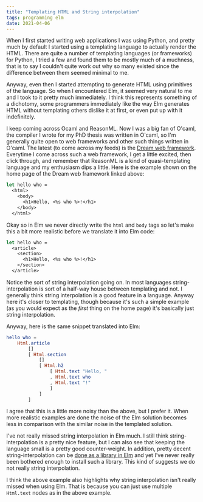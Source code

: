 ```yaml
---
title: "Templating HTML and String interpolation"
tags: programming elm
date: 2021-04-06
---
```


When I first started writing web applications I was using Python, and pretty much by default I started using a templating language to actually render the HTML. There are quite a number of templating languages (or frameworks) for Python, I tried a few and found them to be mostly much of a muchness, that is to say I couldn't quite work out why so many existed since the difference between them seemed minimal to me. 

Anyway, even then I started attempting to generate HTML using primitives of the language. So when I encountered Elm, it seemed very natural to me and I took to it pretty much immediately. I think this represents something of a dichotomy, some programmers immediately like the way Elm generates HTML without templating others dislike it at first, or even put up with it indefinitely.

I keep coming across Ocaml and ReasonML. Now I was a big fan of O'caml, the compiler I wrote for my PhD thesis was written in O'caml, so I'm generally quite open to web frameworks and other such things written in O'caml. The latest (to come across my feeds) is the [Dream web framework](https://aantron.github.io/dream/). Everytime I come across such a web framework, I get a little excited, then click through, and remember that ReasonML is a kind of quasi-templating language and my enthusiasm dips a little. Here is the example shown on the home page of the Dream web framework linked above:

```ocaml
let hello who =
  <html>
    <body>
      <h1>Hello, <%s who %>!</h1>
    </body>
  </html>
```

Okay so in Elm we never directly write the `html` and `body` tags so let's make this a bit more realistic before we translate it into Elm code:


```ocaml
let hello who =
  <article>
    <section>
      <h1>Hello, <%s who %>!</h1>
    </section>
  </article>
```

Notice the sort of string interpolation going on. In most languages string-interpolation is sort of a half-way house between templating and not. I generally think string interpolation is a good feature in a language. Anyway here it's closer to templating, though because it's such a simple example (as you would expect as the *first* thing on the home page) it's basically just string interpolation. 

Anyway, here is the same snippet translated into Elm:


```elm
hello who =
    Html.article
        []
        [ Html.section
            []
            [ Html.h2
                [ Html.text "Hello, "
                , Html.text who
                , Html.text "!"
                ]
            ]
        ]
```

I agree that this is a little more noisy than the above, but I prefer it. When more realistic examples are done the noise of the Elm solution becomes less in comparison with the similar noise in the templated solution.

I've not really missed string interpolation in Elm much. I still think string-interpolation is a pretty nice feature, but I can also see that keeping the language small is a pretty good counter-weight. In addition, pretty decent string-interpolation can be [done as a library in Elm](https://package.elm-lang.org/packages/lukewestby/elm-string-interpolate/latest/) and yet I've never really been bothered enough to install such a library. This kind of suggests we do not really string interpolation.

I think the above example also highlights why string interpolation isn't really missed when using Elm. That is because you can just use multiple `Html.text` nodes as in the above example. 
